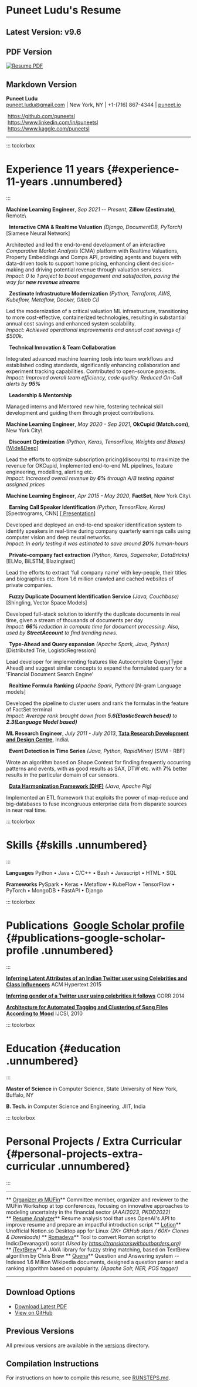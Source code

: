 # Puneet Ludu's Resume

## Latest Version: v9.6

## PDF Version

[![Resume PDF](https://img.shields.io/badge/Resume-PDF-blue.svg)](puneet_ludu_resume_latest.pdf)

## Markdown Version

**Puneet Ludu**\
puneet.ludu@gmail.com \| New York, NY \| +1-(716) 867-4344 \|
[puneet.io](https://puneet.io)

 <https://github.com/puneetsl>\
 <https://www.linkedin.com/in/puneetsl>\
 <https://www.kaggle.com/puneetsl>

------------------------------------------------------------------------

::: tcolorbox
# Experience 11 years {#experience-11-years .unnumbered}
:::

**Machine Learning Engineer**, *Sep 2021 -- Present*, **Zillow
(Zestimate)**, Remote\

  **Interactive CMA & Realtime Valuation** *(Django, DocumentDB,
PyTorch)* \[Siamese Neural Network\]

Architected and led the end-to-end development of an interactive
*Comparative Market Analysis* (CMA) platform with Realtime Valuations,
Property Embeddings and Comps API, providing agents and buyers with
data-driven tools to support home pricing, enhancing client
decision-making and driving potential revenue through valuation
services.\
*Impact: 0 to 1 project to boost engagement and satisfaction, paving the
way for **new revenue streams***

  **Zestimate Infrastructure Modernization** *(Python, Terraform, AWS,
Kubeflow, Metaflow, Docker, Gitlab CI)*

Led the modernization of a critical valuation ML infrastructure,
transitioning to more cost-effective, containerized technologies,
resulting in substantial annual cost savings and enhanced system
scalability.\
*Impact: Achieved operational improvements and annual cost savings of
\$500k.*

  **Technical Innovation & Team Collaboration**

Integrated advanced machine learning tools into team workflows and
established coding standards, significantly enhancing collaboration and
experiment tracking capabilities. Contributed to open-source projects.\
*Impact: Improved overall team efficiency, code quality. Reduced On-Call
alerts by **95%***

  **Leadership & Mentorship**

Managed interns and Mentored new hire, fostering technical skill
development and guiding them through project contributions.

**Machine Learning Engineer**, *May 2020 - Sep 2021*, **OkCupid
(Match.com)**, New York City\

  **Discount Optimization** *(Python, Keras, TensorFlow, Weights and
Biases)*
\[[Wide&Deep](https://blog.research.google/2016/06/wide-deep-learning-better-together-with.html)\]

Lead the efforts to optimize subscription pricing(discounts) to maximize
the revenue for OKCupid, Implemented end-to-end ML pipelines, feature
engineering, modelling, alerting etc.\
*Impact: Increased overall revenue by **6%** through A/B testing against
assigned prices*

**Machine Learning Engineer**, *Apr 2015 - May 2020*, **FactSet**, New
York City\

  **Earning Call Speaker Identification** *(Python, TensorFlow, Keras)*
\[Spectrograms, CNN\] \[[
Presentation](https://drive.google.com/file/d/1nF485POZoE2YsYuQHdvUHO1GbwkQUDfL/view)\]

Developed and deployed an end-to-end speaker identification system to
identify speakers in real-time during company quarterly earnings calls
using computer vision and deep neural networks.\
*Impact: In early testing it was estimated to save around **20%**
human-hours*

  **Private-company fact extraction** *(Python, Keras, Sagemaker,
DataBricks)* \[ELMo, BiLSTM, Blazingtext\]

Lead the efforts to extract 'full company name' with key-people, their
titles and biographies etc. from 1.6 million crawled and cached websites
of private companies.

  **Fuzzy Duplicate Document Identification Service** *(Java,
Couchbase)* \[Shingling, Vector Space Models\]

Developed full-stack solution to identify the duplicate documents in
real time, given a stream of thousands of documents per day\
*Impact: **66%** reduction in compute time for document processing.
Also, used by **StreetAccount** to find trending news.*

  **Type-Ahead and Query expansion** *(Apache Spark, Java, Python)*
\[Distributed Trie, LogisticRegression\]

Lead developer for implementing features like Autocomplete Query(Type
Ahead) and suggest similar concepts to expand the formulated query for a
'Financial Document Search Engine'

  **Realtime Formula Ranking** *(Apache Spark, Python)* \[N-gram
Language models\]

Developed the pipeline to cluster users and rank the formulas in the
feature of FactSet terminal\
*Impact: Average rank brought down from **5.6(ElasticSearch based)** to
**2.3(Language Model based)***

**ML Research Engineer**, *July 2011 - July 2013*, **[Tata Research
Development and Design
Centre](https://en.wikipedia.org/wiki/Tata_Research_Development_and_Design_Centre)**,
India\

  **Event Detection in Time Series** *(Java, Python, RapidMiner)*
\[SVM - RBF\] [](http://arxiv.org/pdf/1408.3733v1.pdf)

Wrote an algorithm based on Shape Context for finding frequently
occurring patterns and events, with as good results as SAX, DTW etc.
with **7%** better results in the particular domain of car sensors.

  **[Data Harmonization Framework
(DHF)](https://ieeexplore.ieee.org/abstract/document/6597127)** *(Java,
Apache Pig)*

Implemented an ETL framework that exploits the power of map-reduce and
big-databases to fuse incongruous enterprise data from disparate sources
in near real time.

::: tcolorbox
# Skills {#skills .unnumbered}
:::

**Languages** Python • Java • C/C++ • Bash • Javascript • HTML • SQL

**Frameworks** PySpark • Keras • Metaflow • KubeFlow • TensorFlow •
PyTorch • MongoDB • FastAPI • Django

::: tcolorbox
# Publications  [Google Scholar profile](https://scholar.google.com/citations?user=NrYKcaMAAAAJ&hl=en)  {#publications-google-scholar-profile .unnumbered}
:::

**[Inferring Latent Attributes of an Indian Twitter user using
Celebrities and Class
Influencers](http://dl.acm.org/citation.cfm?id=2806657)**
[](https://www.youtube.com/watch?v=9BtWs3Rn2Ng) ACM Hypertext 2015

**[Inferring gender of a Twitter user using celebrities it
follows](http://arxiv.org/abs/1405.6667)** CORR 2014

**[Architecture for Automated Tagging and Clustering of Song Files
According to Mood](http://arxiv.org/abs/1206.2484)** IJCSI, 2010

::: tcolorbox
# Education {#education .unnumbered}
:::

**Master of Science** in Computer Science, State University of New York,
Buffalo, NY

**B. Tech.** in Computer Science and Engineering, JIIT, India

::: tcolorbox
# Personal Projects / Extra Curricular {#personal-projects-extra-curricular .unnumbered}
:::

  ---------------------------------------------------------------------------- ---------------------------------------------------------------------------------------------------------------------------------------------------------------------------------------------
  ** [Organizer @ MUFin](https://sites.google.com/view/w-mufin/organizers)**   Committee member, organizer and reviewer to the MUFin Workshop at top conferences, focusing on innovative approaches to modeling uncertainty in the financial sector *(AAAI2023, PKDD2022)*
  ** [Resume Analyzer](https://resume.precruit.ai/)**                          Resume analysis tool that uses OpenAI's API to improve resume and prepare an impactful introduction script
  ** [Lotion](https://github.com/puneetsl/lotion)**                            Unofficial Notion.so Desktop app for Linux *(2K+ GitHub stars / 60K+ Clones & Downloads)*
  ** [Romadeva](https://github.com/puneetsl/Romadeva)**                        Tool to convert Roman script to Indic(Devanagari) script *(Used by https://translatorswithoutborders.org)*
  ** [jTextBrew](https://github.com/puneetsl/jtextbrew)**                      A JAVA library for fuzzy string matching, based on TextBrew algorithm by Chris Brew
  ** [Quena](https://www.facebook.com/photo)**                                 Question and Answering system -- Indexed 1.6 Million Wikipedia documents, designed a question parser and a ranking algorithm based on popularity. *(Apache Solr, NER, POS tagger)*
  ---------------------------------------------------------------------------- ---------------------------------------------------------------------------------------------------------------------------------------------------------------------------------------------

## Download Options

- [Download Latest PDF](puneet_ludu_resume_latest.pdf)
- [View on GitHub](https://github.com/puneetsl/resume/blob/main/puneet_ludu_resume_latest.pdf)

## Previous Versions

All previous versions are available in the [versions](versions/) directory.

## Compilation Instructions

For instructions on how to compile this resume, see [RUNSTEPS.md](RUNSTEPS.md).
